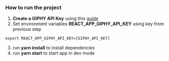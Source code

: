 ### How to run the project

1. **Create a GIPHY API Key** using this [guide](https://developers.giphy.com/docs/api#quick-start-guide)
2. Set environment variables **REACT_APP_GIPHY_API_KEY** using key from previous step
```
export REACT_APP_GIPHY_API_KEY=[GIPHY_API_KEY]
```
3. run **yarn install** to install dependencies
4. run **yarn start** to start app in dev mode
